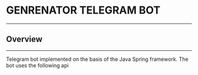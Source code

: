 <h1>GENRENATOR TELEGRAM BOT</h1><hr>
<h2>Overview</h2><hr>
<p>
    Telegram bot implemented on the basis of the Java Spring framework.
    The bot uses the following <a src="https://binaryjazz.us/genrenator-api/">api</a> 
</p>